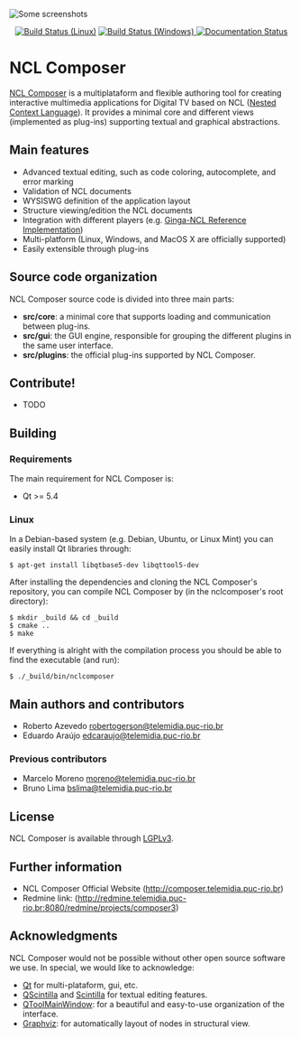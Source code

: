 ![Some screenshots](http://composer.telemidia.puc-rio.br/_media/screenshot/nclcomposer.png)

<p align="center">
  <a href="https://semaphoreci.com/robertogerson/nclcomposer"><img src="https://semaphoreci.com/api/v1/robertogerson/nclcomposer/branches/master/shields_badge.svg" alt="Build Status (Linux)" title="Build Status (Linux)"></a>
  <a href="https://ci.appveyor.com/project/robertogerson/nclcomposer">
    <img src="https://ci.appveyor.com/api/projects/status/uq1btj2acxf2eqxi?svg=true" alt="Build Status (Windows)" title="Build Status (Windows)">
  </a>
  <a href='http://ncl-composer-manual.readthedocs.io/en/latest/?badge=latest'>
    <img src='https://readthedocs.org/projects/ncl-composer-manual/badge/?version=latest' alt='Documentation Status' />
  </a>
</p>

# NCL Composer
[NCL Composer](http://composer.telemidia.puc-rio.br) is a multiplataform and
flexible authoring tool for creating interactive multimedia applications for
Digital TV based on NCL ([Nested Context Language](http://www.ncl.org.br)).
It provides a minimal core and different views (implemented as plug-ins)
supporting textual and graphical abstractions.

## Main features
  * Advanced textual editing, such as code coloring, autocomplete, and error
    marking
  * Validation of NCL documents
  * WYSISWG definition of the application layout
  * Structure viewing/edition the NCL documents
  * Integration with different players (e.g. [Ginga-NCL Reference
    Implementation](http://www.ginga.org.br))
  * Multi-platform (Linux, Windows, and MacOS X are officially supported)
  * Easily extensible through plug-ins

## Source code organization
NCL Composer source code is divided into three main parts:
  * __src/core__: a minimal core that supports loading and communication
    between plug-ins.
  * __src/gui__: the GUI engine, responsible for grouping the different plugins
    in the same user interface.
  * __src/plugins__: the official plug-ins supported by NCL Composer.

## Contribute!

  * TODO

## Building

### Requirements
The main requirement for NCL Composer is:

  * Qt >= 5.4

### Linux
In a Debian-based system (e.g. Debian, Ubuntu, or Linux Mint) you can easily
install Qt libraries through:

    $ apt-get install libqtbase5-dev libqttool5-dev

After installing the dependencies and cloning the NCL Composer's repository,
you can compile NCL Composer by (in the nclcomposer's root directory):

    $ mkdir _build && cd _build
    $ cmake ..
    $ make

If everything is alright with the compilation process you should be able to
find the executable (and run):

    $ ./_build/bin/nclcomposer

## Main authors and contributors
  * Roberto Azevedo <robertogerson@telemidia.puc-rio.br>
  * Eduardo Araújo <edcaraujo@telemidia.puc-rio.br>

### Previous contributors
  * Marcelo Moreno <moreno@telemidia.puc-rio.br>
  * Bruno Lima <bslima@telemidia.puc-rio.br>

## License

NCL Composer is available through
[LGPLv3](http://www.gnu.org/licenses/lgpl-3.0.html).

## Further information
  * NCL Composer Official Website (http://composer.telemidia.puc-rio.br)
  * Redmine link:
    (http://redmine.telemidia.puc-rio.br:8080/redmine/projects/composer3)

## Acknowledgments

NCL Composer would not be possible without other open source software we use.
In special, we would like to acknowledge:

  * [Qt](http://qt.io) for multi-plataform, gui, etc.
  * [QScintilla](https://riverbankcomputing.com/software/qscintilla/intro) and
    [Scintilla](http://www.scintilla.org/) for textual editing features.
  * [QToolMainWindow](https://github.com/Riateche/toolwindowmanager): for a
    beautiful and easy-to-use organization of the interface.
  * [Graphviz](http://www.graphviz.org): for automatically layout of nodes in
    structural view.

